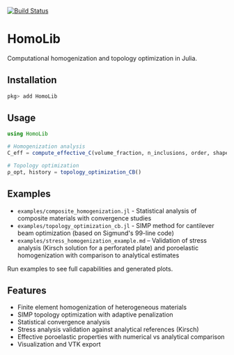 [![Build Status](https://github.com/leycrimson/HomoLib.jl/actions/workflows/CI.yml/badge.svg?branch=main)](https://github.com/leycrimson/HomoLib.jl/actions/workflows/CI.yml?query=branch%3Amain)
# HomoLib

Computational homogenization and topology optimization in Julia.

## Installation

```julia
pkg> add HomoLib
```

## Usage

```julia
using HomoLib

# Homogenization analysis
C_eff = compute_effective_C(volume_fraction, n_inclusions, order, shape, element_type)

# Topology optimization  
ρ_opt, history = topology_optimization_CB()
```

## Examples

- `examples/composite_homogenization.jl` - Statistical analysis of composite materials with convergence studies
- `examples/topology_optimization_cb.jl` - SIMP method for cantilever beam optimization (based on Sigmund's 99-line code)
- `examples/stress_homogenization_example.md` – Validation of stress analysis (Kirsch solution for a perforated plate) and poroelastic homogenization with comparison to analytical estimates

Run examples to see full capabilities and generated plots.

## Features

- Finite element homogenization of heterogeneous materials
- SIMP topology optimization with adaptive penalization
- Statistical convergence analysis
- Stress analysis validation against analytical references (Kirsch)
- Effective poroelastic properties with numerical vs analytical comparison
- Visualization and VTK export

